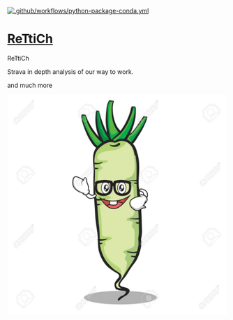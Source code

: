 [![.github/workflows/python-package-conda.yml](https://github.com/ReTtiChDieOrganisation/ReTtiChDasRepo/actions/workflows/python-package-conda.yml/badge.svg)](https://github.com/ReTtiChDieOrganisation/ReTtiChDasRepo/actions/workflows/python-package-conda.yml)
# [ReTtiCh](https://rettichdieorganisation.github.io/ReTtiChDasRepo/)
ReTtiCh

Strava in depth analysis of our way to work.

and much more

![Icon von einem winkenden Rettich mit Wasserzeichen](pics/ReTtiChDasBild.png?raw=true "Title")
